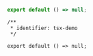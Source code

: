 ```jsx
export default () => null;
```

```tsx
/**
 * identifier: tsx-demo
 */

export default () => null;
```